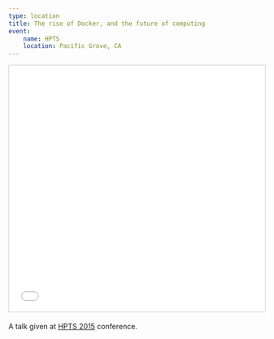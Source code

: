 ```yaml
---
type: location
title: The rise of Docker, and the future of computing
event:
    name: HPTS
    location: Pacific Grove, CA
---
```


<iframe src="//www.slideshare.net/slideshow/embed_code/key/91yakGeNg0TtPS" width="595" height="485" frameborder="0" marginwidth="0" marginheight="0" scrolling="no" style="border:1px solid #CCC; border-width:1px; margin-bottom:5px; max-width: 100%;" allowfullscreen> </iframe>

A talk given at <a href="http://www.hpts.ws">HPTS 2015</a> conference.
